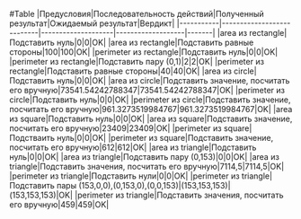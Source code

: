 #Table
|Предусловия|Последовательность действий|Полученный результат|Ожидаемый результат|Вердикт|
|-----------|---------------------------|--------------------|-------------------|-------|
|area из rectangle|Подставить нуль|0|0|OK|
|area из rectangle|Подставить равные стороны|100|100|OK|
|perimeter из rectangle|Подставить нуль|0|0|OK|
|perimeter из rectangle|Подставить пару (0,1)|2|2|OK|
|perimeter из rectangle|Подставить равные стороны|40|40|OK|
|area из circle|Подставить нуль|0|0|OK|
|area из circle|Подставить значение, посчитать его вручную|73541.54242788347|73541.54242788347|OK|
|perimeter из circle|Подставить нуль|0|0|OK|
|perimeter из circle|Подставить значение, посчитать его вручную|961.3273519984767|961.3273519984767|OK|
|area из square|Подставить нуль|0|0|OK|
|area из square|Подставить значение, посчитать его вручную|23409|23409|OK|
|perimeter из square|Подстваить нуль|0|0|OK|
|perimeter из square|Подставить значение, посчитать его вручную|612|612|OK|
|area из triangle|Подставить нуль|0|0|OK|
|area из triangle|Подставить пару (0,153)|0|0|OK|
|area из triangle|Подставить значения, посчитать его вручную|7114,5|7114,5|OK|
|perimeter из triangle|Подставить нули|0|0|OK|
|perimeter из triangle|Подставить пары (153,0,0),(0,153,0),(0,0,153)|(153,153,153)|(153,153,153)|OK|
|perimeter из triangle|Подставить значения, посчитать его вручную|459|459|OK|